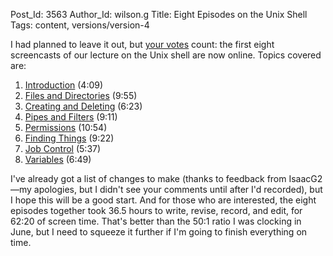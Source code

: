 Post_Id: 3563
Author_Id: wilson.g
Title: Eight Episodes on the Unix Shell
Tags: content, versions/version-4

<p>I had planned to leave it out, but <a href="{{root_path}}/blog/2010/08/another-update-on-what-you-want.html">your votes</a> count: the first eight screencasts of our lecture on the Unix shell are now online. Topics covered are:</p>
<ol>
<li><a href="/4_0/shell/intro.html">Introduction</a> (4:09)</li>
<li><a href="/4_0/shell/filedir.html">Files and Directories</a> (9:55)</li>
<li><a href="/4_0/shell/makedel.html">Creating and Deleting</a> (6:23)</li>
<li><a href="/4_0/shell/pipefilter.html">Pipes and Filters</a> (9:11)</li>
<li><a href="/4_0/shell/perm.html">Permissions</a> (10:54)</li>
<li><a href="/4_0/shell/find.html">Finding Things</a> (9:22)</li>
<li><a href="/4_0/shell/job.html">Job Control</a> (5:37)</li>
<li><a href="/4_0/shell/var.html">Variables</a> (6:49)</li>
</ol>
<p>I've already got a list of changes to make (thanks to feedback from IsaacG2&mdash;my apologies, but I didn't see your comments until after I'd recorded), but I hope this will be a good start. And for those who are interested, the eight episodes together took 36.5 hours to write, revise, record, and edit, for 62:20 of screen time.  That's better than the 50:1 ratio I was clocking in June, but I need to squeeze it further if I'm going to finish everything on time.</p>
